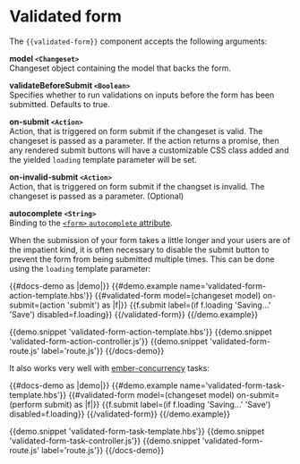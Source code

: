 # Validated form

The `{{validated-form}}` component accepts the following arguments:

**model `<Changeset>`**  
Changeset object containing the model that backs the form.

**validateBeforeSubmit `<Boolean>`**  
Specifies whether to run validations on inputs before the form has been
submitted. Defaults to true.

**on-submit `<Action>`**  
Action, that is triggered on form submit if the changeset is valid. The
changeset is passed as a parameter. If the action returns a promise, then any
rendered submit buttons will have a customizable CSS class added and the yielded
`loading` template parameter will be set.

**on-invalid-submit `<Action>`**  
Action, that is triggered on form submit if the changset is invalid. The
changeset is passed as a parameter. (Optional)

**autocomplete `<String>`**  
Binding to the [`<form>` `autocomplete`
attribute](https://developer.mozilla.org/en-US/docs/Web/HTML/Element/form#attr-autocomplete).

When the submission of your form takes a little longer and your users are of
the impatient kind, it is often necessary to disable the submit button to
prevent the form from being submitted multiple times. This can be done using
the `loading` template parameter:

<!-- prettier-ignore-start -->
{{#docs-demo as |demo|}}
  {{#demo.example name='validated-form-action-template.hbs'}}
    {{#validated-form model=(changeset model) on-submit=(action 'submit') as |f|}}
      {{f.submit label=(if f.loading 'Saving...' 'Save') disabled=f.loading}}
    {{/validated-form}}
  {{/demo.example}}

  {{demo.snippet 'validated-form-action-template.hbs'}}
  {{demo.snippet 'validated-form-action-controller.js'}}
  {{demo.snippet 'validated-form-route.js' label='route.js'}}
{{/docs-demo}}
<!-- prettier-ignore-end -->

It also works very well with [ember-concurrency](http://ember-concurrency.com/) tasks:

<!-- prettier-ignore-start -->
{{#docs-demo as |demo|}}
  {{#demo.example name='validated-form-task-template.hbs'}}
    {{#validated-form model=(changeset model) on-submit=(perform submit) as |f|}}
      {{f.submit label=(if f.loading 'Saving...' 'Save') disabled=f.loading}}
    {{/validated-form}}
  {{/demo.example}}

  {{demo.snippet 'validated-form-task-template.hbs'}}
  {{demo.snippet 'validated-form-task-controller.js'}}
  {{demo.snippet 'validated-form-route.js' label='route.js'}}
{{/docs-demo}}
<!-- prettier-ignore-end -->
